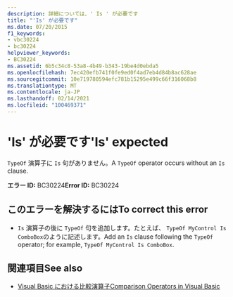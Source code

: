 ```yaml
---
description: 詳細については、' Is ' が必要です
title: "'Is' が必要です"
ms.date: 07/20/2015
f1_keywords:
- vbc30224
- bc30224
helpviewer_keywords:
- BC30224
ms.assetid: 6b5c34c8-53a8-4b49-b343-19be4d0ebda5
ms.openlocfilehash: 7ec420efb741f0fe9ed0f4ad7eb4d84b8ac628ae
ms.sourcegitcommit: 10e719780594efc781b15295e499c66f316068b8
ms.translationtype: MT
ms.contentlocale: ja-JP
ms.lasthandoff: 02/14/2021
ms.locfileid: "100469371"
---
```

# <a name="is-expected"></a><span data-ttu-id="a021d-103">'Is' が必要です</span><span class="sxs-lookup"><span data-stu-id="a021d-103">'Is' expected</span></span>

<span data-ttu-id="a021d-104">`TypeOf` 演算子に `Is` 句がありません。</span><span class="sxs-lookup"><span data-stu-id="a021d-104">A `TypeOf` operator occurs without an `Is` clause.</span></span>  
  
 <span data-ttu-id="a021d-105">**エラー ID:** BC30224</span><span class="sxs-lookup"><span data-stu-id="a021d-105">**Error ID:** BC30224</span></span>  
  
## <a name="to-correct-this-error"></a><span data-ttu-id="a021d-106">このエラーを解決するには</span><span class="sxs-lookup"><span data-stu-id="a021d-106">To correct this error</span></span>  
  
- <span data-ttu-id="a021d-107">`Is` 演算子の後に `TypeOf` 句を追加します。たとえば、 `TypeOf MyControl Is ComboBox`のように記述します。</span><span class="sxs-lookup"><span data-stu-id="a021d-107">Add an `Is` clause following the `TypeOf` operator; for example, `TypeOf MyControl Is ComboBox`.</span></span>  
  
## <a name="see-also"></a><span data-ttu-id="a021d-108">関連項目</span><span class="sxs-lookup"><span data-stu-id="a021d-108">See also</span></span>

- [<span data-ttu-id="a021d-109">Visual Basic における比較演算子</span><span class="sxs-lookup"><span data-stu-id="a021d-109">Comparison Operators in Visual Basic</span></span>](../programming-guide/language-features/operators-and-expressions/comparison-operators.md)
